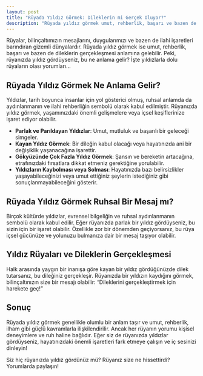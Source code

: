 ```yaml
---
layout: post
title: "Rüyada Yıldız Görmek: Dileklerin mi Gerçek Oluyor?"
description: "Rüyada yıldız görmek umut, rehberlik, başarı ve bazen de dileklerin gerçekleşmesi anlamına gelebilir."
---
```


Rüyalar, bilinçaltımızın mesajlarını, duygularımızı ve bazen de ilahi işaretleri barındıran gizemli dünyalardır. Rüyada yıldız görmek ise umut, rehberlik, başarı ve bazen de dileklerin gerçekleşmesi anlamına gelebilir. Peki, rüyanızda yıldız gördüyseniz, bu ne anlama gelir? İşte yıldızlarla dolu rüyaların olası yorumları...

## Rüyada Yıldız Görmek Ne Anlama Gelir?

Yıldızlar, tarih boyunca insanlar için yol gösterici olmuş, ruhsal anlamda da aydınlanmanın ve ilahi rehberliğin sembolü olarak kabul edilmiştir. Rüyanızda yıldız görmek, yaşamınızdaki önemli gelişmelere veya içsel keşiflerinize işaret ediyor olabilir.

- **Parlak ve Parıldayan Yıldızlar**: Umut, mutluluk ve başarılı bir geleceği simgeler.
- **Kayan Yıldız Görmek**: Bir dileğin kabul olacağı veya hayatınızda ani bir değişiklik yaşanacağına işarettir.
- **Gökyüzünde Çok Fazla Yıldız Görmek**: Şansın ve bereketin artacağına, etrafınızdaki fırsatlara dikkat etmeniz gerektiğine yorulabilir.
- **Yıldızların Kaybolması veya Solması**: Hayatınızda bazı belirsizlikler yaşayabileceğinizi veya umut ettiğiniz şeylerin istediğiniz gibi sonuçlanmayabileceğini gösterir.

## Rüyada Yıldız Görmek Ruhsal Bir Mesaj mı?

Birçok kültürde yıldızlar, evrensel bilgeliğin ve ruhsal aydınlanmanın sembolü olarak kabul edilir. Eğer rüyanızda parlak bir yıldız gördüyseniz, bu sizin için bir işaret olabilir. Özellikle zor bir dönemden geçiyorsanız, bu rüya içsel gücünüze ve yolunuzu bulmanıza dair bir mesaj taşıyor olabilir.

## Yıldız Rüyaları ve Dileklerin Gerçekleşmesi

Halk arasında yaygın bir inanışa göre kayan bir yıldız gördüğünüzde dilek tutarsanız, bu dileğiniz gerçekleşir. Rüyanızda bir yıldızın kaydığını görmek, bilinçaltınızın size bir mesajı olabilir: “Dileklerini gerçekleştirmek için harekete geç!”

## Sonuç

Rüyada yıldız görmek genellikle olumlu bir anlam taşır ve umut, rehberlik, ilham gibi güçlü kavramlarla ilişkilendirilir. Ancak her rüyanın yorumu kişisel deneyimlere ve ruh haline bağlıdır. Eğer siz de rüyanızda yıldızlar gördüyseniz, hayatınızdaki önemli işaretleri fark etmeye çalışın ve iç sesinizi dinleyin!

Siz hiç rüyanızda yıldız gördünüz mü? Rüyanız size ne hissettirdi? Yorumlarda paylaşın!